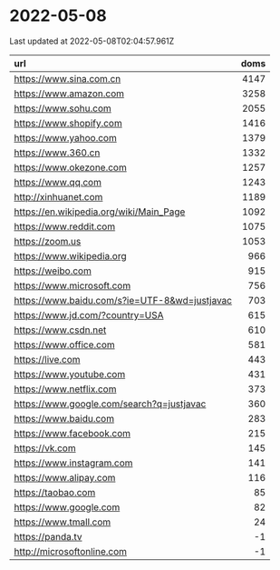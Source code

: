 # 2022-05-08

<!-- BEGIN -->
Last updated at 2022-05-08T02:04:57.961Z

url | doms
:- | -:
https://www.sina.com.cn | 4147
https://www.amazon.com | 3258
https://www.sohu.com | 2055
https://www.shopify.com | 1416
https://www.yahoo.com | 1379
https://www.360.cn | 1332
https://www.okezone.com | 1257
https://www.qq.com | 1243
http://xinhuanet.com | 1189
https://en.wikipedia.org/wiki/Main_Page | 1092
https://www.reddit.com | 1075
https://zoom.us | 1053
https://www.wikipedia.org | 966
https://weibo.com | 915
https://www.microsoft.com | 756
https://www.baidu.com/s?ie=UTF-8&wd=justjavac | 703
https://www.jd.com/?country=USA | 615
https://www.csdn.net | 610
https://www.office.com | 581
https://live.com | 443
https://www.youtube.com | 431
https://www.netflix.com | 373
https://www.google.com/search?q=justjavac | 360
https://www.baidu.com | 283
https://www.facebook.com | 215
https://vk.com | 145
https://www.instagram.com | 141
https://www.alipay.com | 116
https://taobao.com | 85
https://www.google.com | 82
https://www.tmall.com | 24
https://panda.tv | -1
http://microsoftonline.com | -1
<!-- END -->
